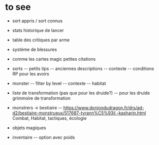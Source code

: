 # to see

- sort appris / sort connus
- stats historique de lancer

- table des critiques par arme
- système de blessures

- comme les cartes magic petites citations

- sorts
  -- petits tips
  -- anciennes descriptions
  -- contexte
  -- conditions RP pour les avoirs

- monster
  -- filter by level
  -- contexte
  -- habitat

- liste de transformation (pas que pour les druide?)
  -- pour les druide grimmoire de transformation

- monstrers -> bestiaire
  -- https://www.donjondudragon.fr/drs/ad-d2/bestiaire-monstrueux/517687-tyrann%C5%93il,-kasharin.html
  Combat, Habitat, tactiques, écologie

- objets magiques

- inventaire
  -- option avec poids
